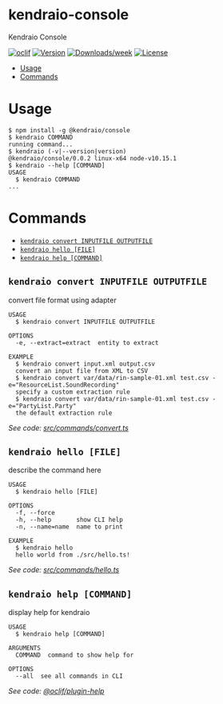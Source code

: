 kendraio-console
================

Kendraio Console

[![oclif](https://img.shields.io/badge/cli-oclif-brightgreen.svg)](https://oclif.io)
[![Version](https://img.shields.io/npm/v/@kendraio/console.svg)](https://npmjs.org/package/@kendraio/console)
[![Downloads/week](https://img.shields.io/npm/dw/@kendraio/console.svg)](https://npmjs.org/package/@kendraio/console)
[![License](https://img.shields.io/npm/l/@kendraio/console.svg)](https://github.com/kendraio/kendraio-console/blob/master/package.json)

<!-- toc -->
* [Usage](#usage)
* [Commands](#commands)
<!-- tocstop -->
# Usage
<!-- usage -->
```sh-session
$ npm install -g @kendraio/console
$ kendraio COMMAND
running command...
$ kendraio (-v|--version|version)
@kendraio/console/0.0.2 linux-x64 node-v10.15.1
$ kendraio --help [COMMAND]
USAGE
  $ kendraio COMMAND
...
```
<!-- usagestop -->
# Commands
<!-- commands -->
* [`kendraio convert INPUTFILE OUTPUTFILE`](#kendraio-convert-inputfile-outputfile)
* [`kendraio hello [FILE]`](#kendraio-hello-file)
* [`kendraio help [COMMAND]`](#kendraio-help-command)

## `kendraio convert INPUTFILE OUTPUTFILE`

convert file format using adapter

```
USAGE
  $ kendraio convert INPUTFILE OUTPUTFILE

OPTIONS
  -e, --extract=extract  entity to extract

EXAMPLE
  $ kendraio convert input.xml output.csv
  convert an input file from XML to CSV
  $ kendraio convert var/data/rin-sample-01.xml test.csv -e="ResourceList.SoundRecording"
  specify a custom extraction rule
  $ kendraio convert var/data/rin-sample-01.xml test.csv -e="PartyList.Party"
  the default extraction rule
```

_See code: [src/commands/convert.ts](https://github.com/kendraio/kendraio-console/blob/v0.0.2/src/commands/convert.ts)_

## `kendraio hello [FILE]`

describe the command here

```
USAGE
  $ kendraio hello [FILE]

OPTIONS
  -f, --force
  -h, --help       show CLI help
  -n, --name=name  name to print

EXAMPLE
  $ kendraio hello
  hello world from ./src/hello.ts!
```

_See code: [src/commands/hello.ts](https://github.com/kendraio/kendraio-console/blob/v0.0.2/src/commands/hello.ts)_

## `kendraio help [COMMAND]`

display help for kendraio

```
USAGE
  $ kendraio help [COMMAND]

ARGUMENTS
  COMMAND  command to show help for

OPTIONS
  --all  see all commands in CLI
```

_See code: [@oclif/plugin-help](https://github.com/oclif/plugin-help/blob/v2.1.6/src/commands/help.ts)_
<!-- commandsstop -->

